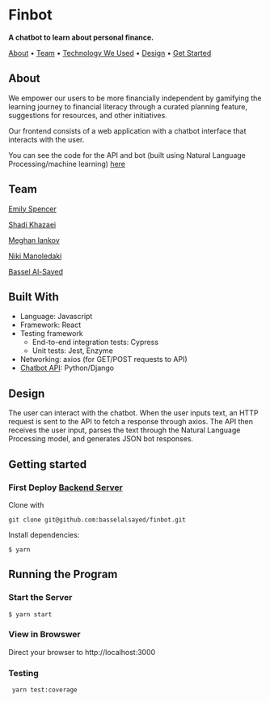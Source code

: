 # Finbot

**A chatbot to learn about personal finance.**

[About](#about) • [Team](#team) • [Technology We Used](#built-with) • [Design](#design) • [Get Started](#getting-started)

## About

We empower our users to be more financially independent by gamifying the learning journey to financial literacy through a curated planning feature, suggestions for resources, and other initiatives.

Our frontend consists of a web application with a chatbot interface that interacts with the user. 

You can see the code for the API and bot (built using Natural Language Processing/machine learning) [here](https://github.com/basselalsayed/finbot-api)

## Team

[Emily Spencer](https://github.com/emilyjspencer)

[Shadi Khazaei](https://github.com/shadz22)

[Meghan Iankov](https://github.com/meghaniankov)

[Niki Manoledaki](https://github.com/nikimanoledaki)

[Bassel Al-Sayed](https://github.com/basselalsayed)

## Built With
- Language: Javascript
- Framework: React
- Testing framework
    - End-to-end integration tests: Cypress
    - Unit tests: Jest, Enzyme
- Networking: axios (for GET/POST requests to API)
- [Chatbot API](https://github.com/basselalsayed/finbot-api): Python/Django


## Design

The user can interact with the chatbot. When the user inputs text, an HTTP request is sent to the API to fetch a response through axios. The API then receives the user input, parses the text through the Natural Language Processing model, and generates JSON bot responses.





## Getting started

### First Deploy [Backend Server](https://github.com/basselalsayed/finbot-api)

Clone with 

```git clone git@github.com:basselalsayed/finbot.git```

Install dependencies:
```
$ yarn
```

## Running the Program

### Start the Server
```
$ yarn start
```

### View in Browswer

Direct your browser to http://localhost:3000

### Testing
``` yarn test:coverage```